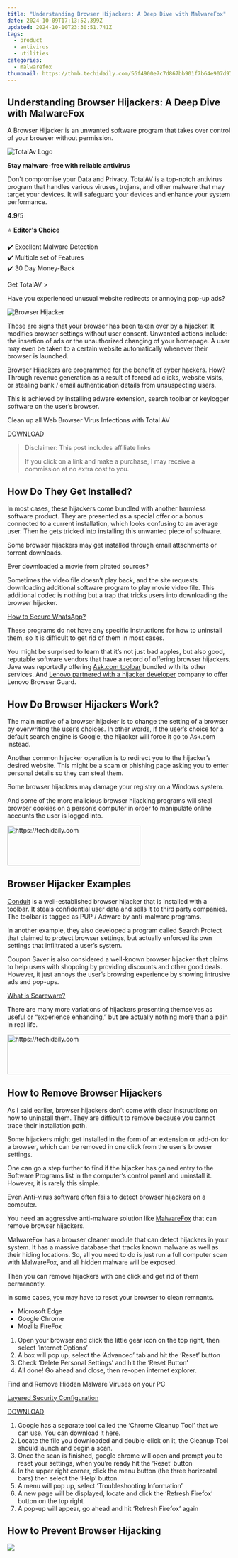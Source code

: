 ```yaml
---
title: "Understanding Browser Hijackers: A Deep Dive with MalwareFox"
date: 2024-10-09T17:13:52.399Z
updated: 2024-10-10T23:30:51.741Z
tags:
  - product
  - antivirus
  - utilities
categories:
  - malwarefox
thumbnail: https://thmb.techidaily.com/56f4900e7c7d867bb901f7b64e907d973f9debc0b4d9e6ff3cf0e83ec62a7ce4.jpg
---
```


## Understanding Browser Hijackers: A Deep Dive with MalwareFox

A Browser Hijacker is an unwanted software program that takes over control of your browser without permission.

![TotalAv Logo](https://www.malwarefox.com/wp-content/uploads/2024/02/totalav-svg.webp "totalav-svg")

**Stay malware-free with reliable antivirus**

Don't compromise your Data and Privacy. TotalAV is a top-notch antivirus program that handles various viruses, trojans, and other malware that may target your devices. It will safeguard your devices and enhance your system performance.

**4.9**/5

⭐ **Editor's Choice**

✔️ Excellent Malware Detection  
✔️ Multiple set of Features  
✔️ 30 Day Money-Back

[](https://tools.techidaily.com/malwarefox/products/) Get TotalAV > 

Have you experienced unusual website redirects or annoying pop-up ads?

![Browser Hijacker](https://malwarefox.com/wp-content/uploads/2017/02/browser-hijacker.jpg "Browser Hijacker")

Those are signs that your browser has been taken over by a hijacker. It modifies browser settings without user consent. Unwanted actions include: the insertion of ads or the unauthorized changing of your homepage. A user may even be taken to a certain website automatically whenever their browser is launched.

Browser Hijackers are programmed for the benefit of cyber hackers. How? Through revenue generation as a result of forced ad clicks, website visits, or stealing bank / email authentication details from unsuspecting users.

This is achieved by installing adware extension, search toolbar or keylogger software on the user’s browser.

Clean up all Web Browser Virus Infections with Total AV

[DOWNLOAD](https://tools.techidaily.com/malwarefox/products/) 

>  Disclaimer: This post includes affiliate links
>
>  If you click on a link and make a purchase, I may receive a commission at no extra cost to you.
>

## How Do They Get Installed?

In most cases, these hijackers come bundled with another harmless software product. They are presented as a special offer or a bonus connected to a current installation, which looks confusing to an average user. Then he gets tricked into installing this unwanted piece of software.

Some browser hijackers may get installed through email attachments or torrent downloads.

Ever downloaded a movie from pirated sources?

Sometimes the video file doesn’t play back, and the site requests downloading additional software program to play movie video file. This additional codec is nothing but a trap that tricks users into downloading the browser hijacker.

[How to Secure WhatsApp?](https://tools.techidaily.com/malwarefox/products/)

These programs do not have any specific instructions for how to uninstall them, so it is difficult to get rid of them in most cases.

You might be surprised to learn that it’s not just bad apples, but also good, reputable software vendors that have a record of offering browser hijackers. Java was reportedly offering [Ask.com toolbar](https://en.wikipedia.org/wiki/Ask.com#Toolbar%5Fcriticism) bundled with its other services. And [Lenovo partnered with a hijacker developer](http://www.businesswire.com/news/home/20140618005930/en/Perion-Partners-Lenovo-Create-Lenovo-Browser-Guard) company to offer Lenovo Browser Guard.

## How Do Browser Hijackers Work?

The main motive of a browser hijacker is to change the setting of a browser by overwriting the user’s choices. In other words, if the user’s choice for a default search engine is Google, the hijacker will force it go to Ask.com instead.

Another common hijacker operation is to redirect you to the hijacker’s desired website. This might be a scam or phishing page asking you to enter personal details so they can steal them.

Some browser hijackers may damage your registry on a Windows system.

And some of the more malicious browser hijacking programs will steal browser cookies on a person’s computer in order to manipulate online accounts the user is logged into.

<!-- affiliate ads begin -->
<a href="https://wigfever.sjv.io/c/5597632/1995803/22899" target="_top" id="1995803">
  <img src="//a.impactradius-go.com/display-ad/22899-1995803" border="0" alt="https://techidaily.com" width="300" height="90"/>
</a>
<img height="0" width="0" src="https://wigfever.sjv.io/i/5597632/1995803/22899" style="position:absolute;visibility:hidden;" border="0" />
<!-- affiliate ads end -->

## Browser Hijacker Examples

[Conduit](https://en.wikipedia.org/wiki/Conduit%5Ftoolbar) is a well-established browser hijacker that is installed with a toolbar. It steals confidential user data and sells it to third party companies. The toolbar is tagged as PUP / Adware by anti-malware programs.

In another example, they also developed a program called Search Protect that claimed to protect browser settings, but actually enforced its own settings that infiltrated a user’s system.

Coupon Saver is also considered a well-known browser hijacker that claims to help users with shopping by providing discounts and other good deals. However, it just annoys the user’s browsing experience by showing intrusive ads and pop-ups.

[What is Scareware?](https://tools.techidaily.com/malwarefox/products/)

There are many more variations of hijackers presenting themselves as useful or “experience enhancing,” but are actually nothing more than a pain in real life.

<!-- affiliate ads begin -->
<a href="https://unicoeye.pxf.io/c/5597632/2134248/18498" target="_top" id="2134248">
  <img src="//a.impactradius-go.com/display-ad/18498-2134248" border="0" alt="https://techidaily.com" width="728" height="90"/>
</a>
<img height="0" width="0" src="https://unicoeye.pxf.io/i/5597632/2134248/18498" style="position:absolute;visibility:hidden;" border="0" />
<!-- affiliate ads end -->

## How to Remove Browser Hijackers

As I said earlier, browser hijackers don’t come with clear instructions on how to uninstall them. They are difficult to remove because you cannot trace their installation path.

Some hijackers might get installed in the form of an extension or add-on for a browser, which can be removed in one click from the user’s browser settings.

One can go a step further to find if the hijacker has gained entry to the Software Programs list in the computer’s control panel and uninstall it. However, it is rarely this simple.

Even Anti-virus software often fails to detect browser hijackers on a computer.

You need an aggressive anti-malware solution like [MalwareFox](https://tools.techidaily.com/malwarefox/products/) that can remove browser hijackers.

MalwareFox has a browser cleaner module that can detect hijackers in your system. It has a massive database that tracks known malware as well as their hiding locations. So, all you need to do is just run a full computer scan with MalwareFox, and all hidden malware will be exposed.

Then you can remove hijackers with one click and get rid of them permanently.

In some cases, you may have to reset your browser to clean remnants.

* Microsoft Edge
* Google Chrome
* Mozilla FireFox
1. Open your browser and click the little gear icon on the top right, then select ‘Internet Options’
2. A box will pop up, select the ‘Advanced’ tab and hit the ‘Reset’ button
3. Check ‘Delete Personal Settings’ and hit the ‘Reset Button’
4. All done! Go ahead and close, then re-open internet explorer.

Find and Remove Hidden Malware Viruses on your PC

[Layered Security Configuration](https://tools.techidaily.com/malwarefox/products/)

[DOWNLOAD](https://tools.techidaily.com/malwarefox/products/) 

1. Google has a separate tool called the ‘Chrome Cleanup Tool’ that we can use. You can download it [here](https://www.google.com/chrome/cleanup-tool/).
2. Locate the file you downloaded and double-click on it, the Cleanup Tool should launch and begin a scan.
3. Once the scan is finished, google chrome will open and prompt you to reset your settings, when you’re ready hit the ‘Reset’ button
1. In the upper right corner, click the menu button (the three horizontal bars) then select the ‘Help’ button.
2. A menu will pop up, select ‘Troubleshooting Information’
3. A new page will be displayed, locate and click the ‘Refresh Firefox’ button on the top right
4. A pop-up will appear, go ahead and hit ‘Refresh Firefox’ again

## How to Prevent Browser Hijacking

![](https://malwarefox.com/wp-content/uploads/2017/02/Browser-HIjacker-Removal-Prevention.jpg)

<!-- affiliate ads begin -->
<span id="1516072">
					<video width="864" height="1536" style="cursor:pointer"
           poster="//a.impactradius-go.com/display-clicktoplayimage/1516072.png"
           onclick="if(!this.playClicked){this.play();this.setAttribute('controls',true);this.playClicked=true;}">
	   <source src="//a.impactradius-go.com/display-ad/16446-1516072">
	   <img src="//a.impactradius-go.com/display-clicktoplayimage/1516072.png" style="border: none; height: 100%; width: 100%; object-fit: contain">
	</video>
	<div style="width:540px;text-align:center"><a href="javascript:window.open(decodeURIComponent('https%3A%2F%2Flaganoo.pxf.io%2Fc%2F5597632%2F1516072%2F16446'), '_blank');void(0);">Click here</a></div>
</span>
<img height="0" width="0" src="https://imp.pxf.io/i/5597632/1516072/16446" style="position:absolute;visibility:hidden;" border="0" />
<!-- affiliate ads end -->

1\. Keep an eye on checkboxes while installing any software. You may be tricked into installing unwanted software programs by opting in during the software installation process. They are generally checked by default, and users have a mindset of proceeding without knowing the risks. There is also a small tool called [unchecky](https://unchecky.com/) that can automatically uncheck any unrelated offer or software installation.

2\. Carefully read your end user license agreement (EULA) documents when installing software. Oftentimes, mentions of browser hijackware are hidden in the EULA, so when you accept the user agreements, you might be unknowingly accepting malware as well.

3\. Be cautious when you install free programs. The old expression “there is no such thing as a free lunch” applies to software products too. Vendors often hide something inside the “free” program to earn money off of you.

4\. Install MalwareFox and keep real time protection enabled. It constantly looks out for any suspicious programs and prevents the installation of hijackers.

## 13 thoughts on “What is Browser Hijacker”

1. ![](https://secure.gravatar.com/avatar/25407daf4fcec1a1d9010b3a37be1805?s=50&d=mm&r=g)  
Ferit Okrogelnik  

[March 9, 2017 at 4:47 pm](https://tools.techidaily.com/malwarefox/products/)  
Thank you, my homepage had changed on its own and I was unable to change it for days now, I was able to remove the hijacker using MalwareFox, this program can be a lifesaver.  
[Reply](https://tools.techidaily.com/malwarefox/products/)  
   * ![](https://secure.gravatar.com/avatar/972abb6e116dca1b0873645dfdfb6497?s=50&d=mm&r=g)  
   Lára Gunnarsdóttir  

   [March 10, 2017 at 4:09 pm](https://tools.techidaily.com/malwarefox/products/)  
   Same here, I was totally unable to change my settings and my homepage, Anti-Malware programs are awesome.  
   [Reply](https://tools.techidaily.com/malwarefox/products/)
2. ![](https://secure.gravatar.com/avatar/229a1bb90348f932a216220079397ea4?s=50&d=mm&r=g)  
Svava Einarsdóttir  
[March 13, 2017 at 1:30 pm](https://tools.techidaily.com/malwarefox/products/)  
I’ve seen this happening countless times, mostly on Laptops that my friends have. The funny thing is that sometimes the ones that install these hijackers are legitimate programs, weird.  
[Reply](https://tools.techidaily.com/malwarefox/products/)  
   * ![](https://secure.gravatar.com/avatar/83d2d589061d08770130aaaf59ce707e?s=50&d=mm&r=g)  
   Aristóteles Jasso Alcaraz  
   [March 21, 2017 at 2:31 pm](https://tools.techidaily.com/malwarefox/products/)  
   I had a friend who was infected with a hijacker from his ISP hahaha these kind of people are pathetic.  
   [Reply](https://tools.techidaily.com/malwarefox/products/)  
         * ![](https://secure.gravatar.com/avatar/8bb424feb4b80fc446906406168bc17f?s=50&d=mm&r=g)  
         Aaron E. Clark  

<!-- affiliate ads begin -->
<a href="https://aligracehair.sjv.io/c/5597632/1938716/19272" target="_top" id="1938716">
  <img src="//a.impactradius-go.com/display-ad/19272-1938716" border="0" alt="https://techidaily.com" width="300" height="90"/>
</a>
<img height="0" width="0" src="https://aligracehair.sjv.io/i/5597632/1938716/19272" style="position:absolute;visibility:hidden;" border="0" />
<!-- affiliate ads end -->

         [March 22, 2017 at 3:01 pm](https://tools.techidaily.com/malwarefox/products/)  
         I know right? They would do anything to get some extra attention or some extra money.  
         [Reply](https://tools.techidaily.com/malwarefox/products/)
3. ![](https://secure.gravatar.com/avatar/dc24c778d7c4165727ec0cccd53aeb19?s=50&d=mm&r=g)  
Henry Engelstad  

[March 14, 2017 at 11:50 am](https://tools.techidaily.com/malwarefox/products/)  
That happened many times to me when I was getting a lot of pirated software. I didn’t had any money so I was downloading everything from torrent sites and I would often get infected with such programs. Never again, now I’ve been using legitimate software for the better part of the year and I’m yet to get infected by a single hijacker.  
[Reply](https://tools.techidaily.com/malwarefox/products/)  
   * ![](https://secure.gravatar.com/avatar/d1a98b6d64399dcff603b19bf37b6e6f?s=50&d=mm&r=g)  
   Amanda M. Adams  

<!-- affiliate ads begin -->
<span id="1160850">
					<video width="576" height="324" style="cursor:pointer"
           poster="//a.impactradius-go.com/display-clicktoplayimage/1160850.png"
           onclick="if(!this.playClicked){this.play();this.setAttribute('controls',true);this.playClicked=true;}">
	   <source src="//a.impactradius-go.com/display-ad/14559-1160850">
	   <img src="//a.impactradius-go.com/display-clicktoplayimage/1160850.png" style="border: none; height: 100%; width: 100%; object-fit: contain">
	</video>
	<div style="width:360px;text-align:center"><a href="javascript:window.open(decodeURIComponent('https%3A%2F%2Fpropmoneyinc.pxf.io%2Fc%2F5597632%2F1160850%2F14559'), '_blank');void(0);">Click here</a></div>
</span>
<img height="0" width="0" src="https://imp.pxf.io/i/5597632/1160850/14559" style="position:absolute;visibility:hidden;" border="0" />
<!-- affiliate ads end -->

   [March 16, 2017 at 2:53 pm](https://tools.techidaily.com/malwarefox/products/)  
   I’ve been downloading freeware programs (some of them legal some of them not) since forever and I never had any problems with hijackers, maybe you weren’t careful?  
   [Reply](https://tools.techidaily.com/malwarefox/products/)
4. ![](https://secure.gravatar.com/avatar/382369916d078715674cecc84e59d909?s=50&d=mm&r=g)  
Mark S. Jespersen  
[March 15, 2017 at 2:52 pm](https://tools.techidaily.com/malwarefox/products/)  
I would always install freeware programs without looking at the boxes at all, which would result in additional software getting installed. At one point I got infected with a hijacker, I’ve been paying attention to what these tiny boxes are saying ever since.  
[Reply](https://tools.techidaily.com/malwarefox/products/)  
   * ![](https://secure.gravatar.com/avatar/68029fdcfbde4068781a20ab1aac46b1?s=50&d=mm&r=g)  
   Tytti Kattilakoski  

   [March 17, 2017 at 12:21 pm](https://tools.techidaily.com/malwarefox/products/)  
   Only once??? I’ve been infected numerous times by hijackers lol.  
   [Reply](https://tools.techidaily.com/malwarefox/products/)  
         * ![](https://secure.gravatar.com/avatar/361f62becdd9812b86dac608cb7acec8?s=50&d=mm&r=g)  
         Douglas B. Parker  

<!-- affiliate ads begin -->
<a href="https://electronicx.pxf.io/c/5597632/1167086/14483" target="_top" id="1167086">
  <img src="//a.impactradius-go.com/display-ad/14483-1167086" border="0" alt="https://techidaily.com" width="728" height="90"/>
</a>
<img height="0" width="0" src="https://electronicx.pxf.io/i/5597632/1167086/14483" style="position:absolute;visibility:hidden;" border="0" />
<!-- affiliate ads end -->

         [March 20, 2017 at 12:23 pm](https://tools.techidaily.com/malwarefox/products/)  
         I feel you haha.  
         [Reply](https://tools.techidaily.com/malwarefox/products/)
5. ![](https://secure.gravatar.com/avatar/d924a723da4d01486c45a075e6cf7f3f?s=50&d=mm&r=g)  
Dan  

[May 3, 2017 at 9:31 am](https://tools.techidaily.com/malwarefox/products/)  
Thank you so much. I was careless enough to accidentally let my browsers get hijacked and I am too hesitant to mess with the system. Thank you so much. I’ll show my support by sharing you miraculous invention.  
[Reply](https://tools.techidaily.com/malwarefox/products/)
6. ![](https://secure.gravatar.com/avatar/e74aea928c81e20acd78aae3030578d4?s=50&d=mm&r=g)  
[magic](https://tools.techidaily.com/malwarefox/products/)  

[April 9, 2018 at 6:41 am](https://tools.techidaily.com/malwarefox/products/)  
Ive never had a browser hijacker, is that norm? only had this computer for 3 years tho too  
[Reply](https://tools.techidaily.com/malwarefox/products/)
7. ![](https://secure.gravatar.com/avatar/8126e62c20632786f2d7cfeff6393023?s=50&d=mm&r=g)  
lynn pal.  

[October 7, 2022 at 8:30 am](https://tools.techidaily.com/malwarefox/products/)  
Finally this sounds like the answer to whats going on with my laptop. nobody would tell me . i would set up my settings and my browser (Bing) and microsoft Edge and the next day get on the computer and it was on Google so i would download edge again and again again i thought my computer is really screwed up or maybe i was loosing my mind. i would go and set everything all up and then bam next day back to google i dislike google on my computer. well i hope that this is what is causing my problems and i hope you can help me get rid of it and i hope its easy cause i dont know nothing about computers but i’m getting good at setting up my settings and browser I’ve only done it now 45 times or more for real. well thank you for your help and keep your fingers crossed that this will work for me. thank you and have a great day.  
[Reply](https://tools.techidaily.com/malwarefox/products/)

<!-- affiliate ads begin -->
<a href="https://appsumo.8odi.net/c/5597632/2123733/7443" target="_top" id="2123733">
  <img src="//a.impactradius-go.com/display-ad/7443-2123733" border="0" alt="https://techidaily.com" width="728" height="90"/>
</a>
<img height="0" width="0" src="https://appsumo.8odi.net/i/5597632/2123733/7443" style="position:absolute;visibility:hidden;" border="0" />
<!-- affiliate ads end -->

### Leave a Comment [Cancel reply](https://tools.techidaily.com/malwarefox/products/)

Comment

Name Email 

Save my name, email, and website in this browser for the next time I comment.

Δ

<ins class="adsbygoogle"
     style="display:block"
     data-ad-format="autorelaxed"
     data-ad-client="ca-pub-7571918770474297"
     data-ad-slot="1223367746"></ins>

<ins class="adsbygoogle"
     style="display:block"
     data-ad-client="ca-pub-7571918770474297"
     data-ad-slot="8358498916"
     data-ad-format="auto"
     data-full-width-responsive="true"></ins>

<span class="atpl-alsoreadstyle">Also read:</span>
<div><ul>
<li><a href="https://extra-resources.techidaily.com/updated-acclaimed-top-5-effortless-action-camcorders/"><u>[Updated] Acclaimed Top 5 Effortless Action Camcorders</u></a></li>
<li><a href="https://screen-video-capture.techidaily.com/updated-goovision-9000-ultimate-os-snapshotter-for-2024/"><u>[Updated] GooVision 9000 Ultimate OS Snapshotter for 2024</u></a></li>
<li><a href="https://youtube-sure.techidaily.com/approved-pantheon-of-youtubes-all-time-highest-views/"><u>2024 Approved Pantheon of YouTube's All-Time Highest Views</u></a></li>
<li><a href="https://extra-information.techidaily.com/anonymizing-faces-a-compendium-of-photographic-shielders/"><u>Anonymizing Faces A Compendium of Photographic Shielders</u></a></li>
<li><a href="https://smart-video-creator.techidaily.com/bring-your-cartoons-to-life-top-mobile-animation-apps/"><u>Bring Your Cartoons to Life Top Mobile Animation Apps</u></a></li>
<li><a href="https://fake-location.techidaily.com/complete-tutorial-to-use-gps-joystick-to-fake-gps-location-on-tecno-pop-7-pro-drfone-by-drfone-virtual-android/"><u>Complete Tutorial to Use GPS Joystick to Fake GPS Location On Tecno Pop 7 Pro | Dr.fone</u></a></li>
<li><a href="https://fox-useful.techidaily.com/efficient-service-installation-process/"><u>Efficient Service Installation Process</u></a></li>
<li><a href="https://fox-boxes.techidaily.com/gaiety-media-download-review-for-2024/"><u>Gaiety Media Download Review for 2024</u></a></li>
<li><a href="https://fox-useful.techidaily.com/how-to-refresh-your-test-documents-with-the-latest-updates/"><u>How-To: Refresh Your Test Documents with the Latest Updates</u></a></li>
<li><a href="https://android-location-track.techidaily.com/in-2024-best-anti-tracker-software-for-oneplus-12r-drfone-by-drfone-virtual-android/"><u>In 2024, Best Anti Tracker Software For OnePlus 12R | Dr.fone</u></a></li>
<li><a href="https://hardware-tips.techidaily.com/navigating-tech-trends-the-authoritative-guide-by-toms-hardware/"><u>Navigating Tech Trends: The Authoritative Guide by Tom's Hardware</u></a></li>
<li><a href="https://fox-useful.techidaily.com/optimize-your-website-mastering-the-art-of-effective-search-engine-strategies/"><u>Optimize Your Website: Mastering the Art of Effective Search Engine Strategies</u></a></li>
<li><a href="https://fox-useful.techidaily.com/run-commands-within-specific-folder-paths-advanced-workflow-setup/"><u>Run Commands Within Specific Folder Paths - Advanced Workflow Setup</u></a></li>
<li><a href="https://tech-revival.techidaily.com/simple-tricks-for-revitalizing-vintage-images-the-ultimate-7-step-process-by-movavi/"><u>Simple Tricks for Revitalizing Vintage Images - The Ultimate 7-Step Process by Movavi</u></a></li>
<li><a href="https://fox-useful.techidaily.com/sophisticated-strategies-for-dynamic-conversational-contexts/"><u>Sophisticated Strategies for Dynamic Conversational Contexts</u></a></li>
<li><a href="https://fox-useful.techidaily.com/step-by-step-tutorial-how-to-recording-sessions-in-rusty-lake-paradise-via-cell-phones/"><u>Step-by-Step Tutorial: How to Recording Sessions in Rusty Lake Paradise via Cell Phones</u></a></li>
<li><a href="https://fox-useful.techidaily.com/understanding-iregistrykey-the-key-concepts-you-need-to-know/"><u>Understanding IRegistryKey: The Key Concepts You Need to Know</u></a></li>
<li><a href="https://fox-useful.techidaily.com/understanding-the-functionality-of-contextual-dropdown-menus-a-guide/"><u>Understanding the Functionality of Contextual Dropdown Menus: A Guide</u></a></li>
<li><a href="https://fox-useful.techidaily.com/viewing-the-epic-arena-of-valor-showdown-on-your-television-setup/"><u>Viewing the Epic Arena of Valor Showdown on Your Television Setup</u></a></li>
</ul></div>

